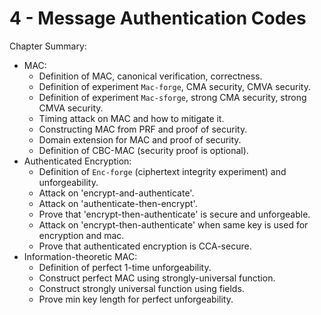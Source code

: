 # 4 - Message Authentication Codes

Chapter Summary:

* MAC:
    * Definition of MAC, canonical verification, correctness.
    * Definition of experiment `Mac-forge`, CMA security, CMVA security.
    * Definition of experiment `Mac-sforge`, strong CMA security, strong CMVA security.
    * Timing attack on MAC and how to mitigate it.
    * Constructing MAC from PRF and proof of security.
    * Domain extension for MAC and proof of security.
    * Definition of CBC-MAC (security proof is optional).
* Authenticated Encryption:
    * Definition of `Enc-forge` (ciphertext integrity experiment) and unforgeability.
    * Attack on 'encrypt-and-authenticate'.
    * Attack on 'authenticate-then-encrypt'.
    * Prove that 'encrypt-then-authenticate' is secure and unforgeable.
    * Attack on 'encrypt-then-authenticate' when same key is used for encryption and mac.
    * Prove that authenticated encryption is CCA-secure.
* Information-theoretic MAC:
    * Definition of perfect 1-time unforgeability.
    * Construct perfect MAC using strongly-universal function.
    * Construct strongly universal function using fields.
    * Prove min key length for perfect unforgeability.
